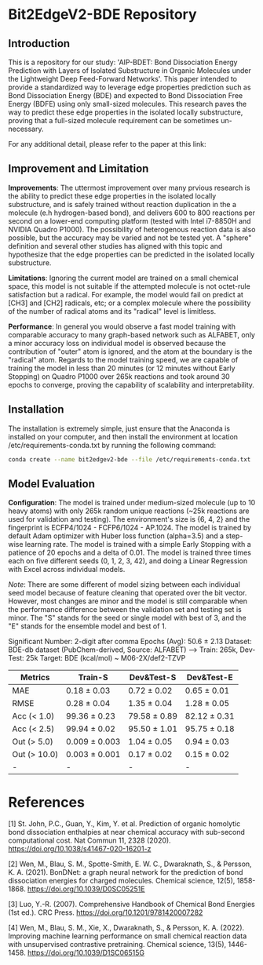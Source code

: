 # Bit2EdgeV2-BDE Repository

## Introduction

This is a repository for our study: 'AIP-BDET: Bond Dissociation Energy Prediction with Layers of Isolated Substructure in Organic Molecules under the Lightweight Deep Feed-Forward Networks'. This paper intended to provide a standardized way to leverage edge properties prediction such as Bond Dissociation Energy (BDE) and expected to Bond Dissociation Free Energy (BDFE) using only small-sized molecules. This research paves the way to predict these edge properties in the isolated locally substructure, proving that a full-sized molecule requirement can be sometimes un-necessary.

For any additional detail, please refer to the paper at this link: <link>

## Improvement and Limitation

**Improvements**: The uttermost improvement over many prvious research is the ability to predict these edge properties in the isolated locally substructure, and is safely trained without reaction duplication in the a molecule (e.h hydrogen-based bond), and delivers 600 to 800 reactions per second on a lower-end computing platform (tested with Intel i7-8850H and NVIDIA Quadro P1000). The possibility of heterogenous reaction data is also possible, but the accuracy may be varied and not be tested yet. A "sphere" definition and several other studies has aligned with this topic and hypothesize that the edge properties can be predicted in the isolated locally substructure.

**Limitations**: Ignoring the current model are trained on a small chemical space, this model is not suitable if the attempted molecule is not octet-rule satisfaction but a radical. For example, the model would fail on predict at [CH3] and [CH2] radicals, etc; or a complex molecule where the possibility of the number of radical atoms and its "radical" level is limitless.

**Performance**: In general you would observe a fast model training with comparable accuracy to many graph-based network such as ALFABET, only a minor accuracy loss on individual model is observed because the contribution of "outer" atom is ignored, and the atom at the boundary is the "radical" atom. Regards to the model training speed, we are capable of training the model in less than 20 minutes (or 12 minutes without Early Stopping) on Quadro P1000 over 265k reactions and took around 30 epochs to converge, proving the capability of scalability and interpretability.

## Installation

The installation is extremely simple, just ensure that the Anaconda is installed on your computer, and then install the environment at location /etc/requirements-conda.txt by running the following command:

```bash
conda create --name bit2edgev2-bde --file /etc/requirements-conda.txt
```

## Model Evaluation

**Configuration**: The model is trained under medium-sized molecule (up to 10 heavy atoms) with only 265k random unique reactions (~25k reactions are used for validation and testing). The environment's size is {6, 4, 2} and the fingerprint is ECFP4/1024 - FCFP6/1024 - AP.1024. The model is trained by default Adam optimizer with Huber loss function (alpha=3.5) and a step-wise learning rate. The model is trained with a simple Early Stopping with a patience of 20 epochs and a delta of 0.01. The model is trained three times each on five different seeds (0, 1, 2, 3, 42), and doing a Linear Regression with Excel across individual models.

*Note*: There are some different of model sizing between each individual seed model because of feature cleaning that operated over the bit vector. However, most changes are minor and the model is still comparable when the performance difference between the validation set and testing set is minor. The "S" stands for the seed or single model with best of 3, and the "E" stands for the ensemble model and best of 1.

Significant Number: 2-digit after comma
Epochs (Avg): 50.6 ± 2.13
Dataset: BDE-db dataset (PubChem-derived, Source: ALFABET) --> Train: 265k, Dev-Test: 25k
Target: BDE (kcal/mol) ~ M06-2X/def2-TZVP

| Metrics      | Train-S       | Dev&Test-S   | Dev&Test-E   |
|--------------|---------------|--------------|--------------|
| MAE          | 0.18 ± 0.03   | 0.72 ± 0.02  | 0.65 ± 0.01  |
| RMSE         | 0.28 ± 0.04   | 1.35 ± 0.04  | 1.28 ± 0.05  |
| Acc (< 1.0)  | 99.36 ± 0.23  | 79.58 ± 0.89 | 82.12 ± 0.31 |
| Acc (< 2.5)  | 99.94 ± 0.02  | 95.50 ± 1.01 | 95.75 ± 0.18 |
| Out (> 5.0)  | 0.009 ± 0.003 | 1.04 ± 0.05  | 0.94 ± 0.03  |
| Out (> 10.0) | 0.003 ± 0.001 | 0.17 ± 0.02  | 0.15 ± 0.02  |
| -            | -             | -            | -            |


# References

[1] St. John, P.C., Guan, Y., Kim, Y. et al. Prediction of organic homolytic bond dissociation enthalpies at near chemical accuracy with sub-second computational cost. Nat Commun 11, 2328 (2020). <https://doi.org/10.1038/s41467-020-16201-z>

[2] Wen, M., Blau, S. M., Spotte-Smith, E. W. C., Dwaraknath, S., & Persson, K. A. (2021). BonDNet: a graph neural network for the prediction of bond dissociation energies for charged molecules. Chemical science, 12(5), 1858-1868. <https://doi.org/10.1039/D0SC05251E>

[3] Luo, Y.-R. (2007). Comprehensive Handbook of Chemical Bond Energies (1st ed.). CRC Press. <https://doi.org/10.1201/9781420007282>

[4] Wen, M., Blau, S. M., Xie, X., Dwaraknath, S., & Persson, K. A. (2022). Improving machine learning performance on small chemical reaction data with unsupervised contrastive pretraining. Chemical science, 13(5), 1446-1458. <https://doi.org/10.1039/D1SC06515G>
